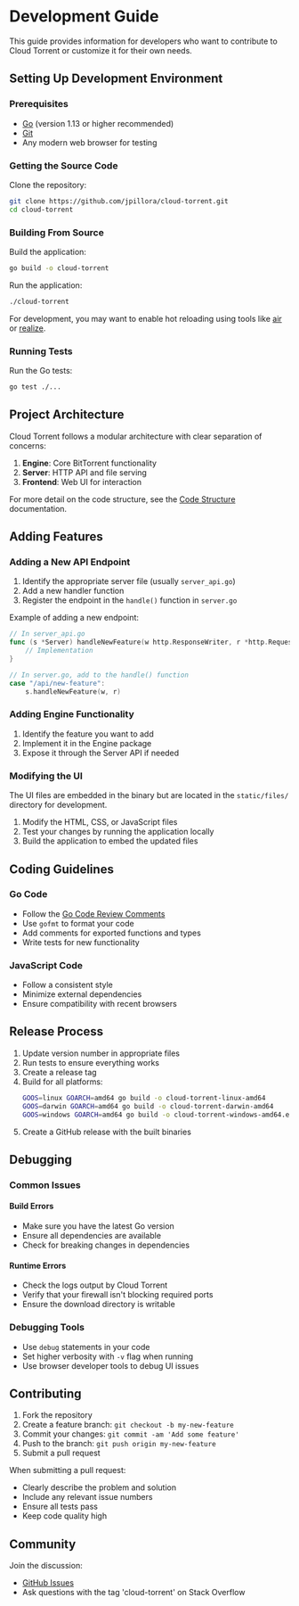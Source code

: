# Development Guide

This guide provides information for developers who want to contribute to Cloud Torrent or customize it for their own needs.

## Setting Up Development Environment

### Prerequisites

- [Go](https://golang.org/dl/) (version 1.13 or higher recommended)
- [Git](https://git-scm.com/downloads)
- Any modern web browser for testing

### Getting the Source Code

Clone the repository:

```bash
git clone https://github.com/jpillora/cloud-torrent.git
cd cloud-torrent
```

### Building From Source

Build the application:

```bash
go build -o cloud-torrent
```

Run the application:

```bash
./cloud-torrent
```

For development, you may want to enable hot reloading using tools like [air](https://github.com/cosmtrek/air) or [realize](https://github.com/oxequa/realize).

### Running Tests

Run the Go tests:

```bash
go test ./...
```

## Project Architecture

Cloud Torrent follows a modular architecture with clear separation of concerns:

1. **Engine**: Core BitTorrent functionality
2. **Server**: HTTP API and file serving
3. **Frontend**: Web UI for interaction

For more detail on the code structure, see the [Code Structure](./code-structure.md) documentation.

## Adding Features

### Adding a New API Endpoint

1. Identify the appropriate server file (usually `server_api.go`)
2. Add a new handler function
3. Register the endpoint in the `handle()` function in `server.go`

Example of adding a new endpoint:

```go
// In server_api.go
func (s *Server) handleNewFeature(w http.ResponseWriter, r *http.Request) {
    // Implementation
}

// In server.go, add to the handle() function
case "/api/new-feature":
    s.handleNewFeature(w, r)
```

### Adding Engine Functionality

1. Identify the feature you want to add
2. Implement it in the Engine package
3. Expose it through the Server API if needed

### Modifying the UI

The UI files are embedded in the binary but are located in the `static/files/` directory for development.

1. Modify the HTML, CSS, or JavaScript files
2. Test your changes by running the application locally
3. Build the application to embed the updated files

## Coding Guidelines

### Go Code

- Follow the [Go Code Review Comments](https://github.com/golang/go/wiki/CodeReviewComments)
- Use `gofmt` to format your code
- Add comments for exported functions and types
- Write tests for new functionality

### JavaScript Code

- Follow a consistent style
- Minimize external dependencies
- Ensure compatibility with recent browsers

## Release Process

1. Update version number in appropriate files
2. Run tests to ensure everything works
3. Create a release tag
4. Build for all platforms:
   ```bash
   GOOS=linux GOARCH=amd64 go build -o cloud-torrent-linux-amd64
   GOOS=darwin GOARCH=amd64 go build -o cloud-torrent-darwin-amd64
   GOOS=windows GOARCH=amd64 go build -o cloud-torrent-windows-amd64.exe
   ```
5. Create a GitHub release with the built binaries

## Debugging

### Common Issues

#### Build Errors

- Make sure you have the latest Go version
- Ensure all dependencies are available
- Check for breaking changes in dependencies

#### Runtime Errors

- Check the logs output by Cloud Torrent
- Verify that your firewall isn't blocking required ports
- Ensure the download directory is writable

### Debugging Tools

- Use `debug` statements in your code
- Set higher verbosity with `-v` flag when running
- Use browser developer tools to debug UI issues

## Contributing

1. Fork the repository
2. Create a feature branch: `git checkout -b my-new-feature`
3. Commit your changes: `git commit -am 'Add some feature'`
4. Push to the branch: `git push origin my-new-feature`
5. Submit a pull request

When submitting a pull request:
- Clearly describe the problem and solution
- Include any relevant issue numbers
- Ensure all tests pass
- Keep code quality high

## Community

Join the discussion:
- [GitHub Issues](https://github.com/jpillora/cloud-torrent/issues)
- Ask questions with the tag 'cloud-torrent' on Stack Overflow 